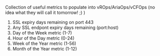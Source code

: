 Collection of useful metrics to populate into vROps/AriaOps/vCFOps (no idea what they will call it tomorrow! ;) )

1. SSL expiry days remaining on port 443
2. Any SSL endpont expiry days remaining (port:host)
3. Day of the Week metric (1-7)
4. Hour of the Day metric (0-24)
5. Week of the Year metric (1-56)
6. Month of the Year metric (1-12)
